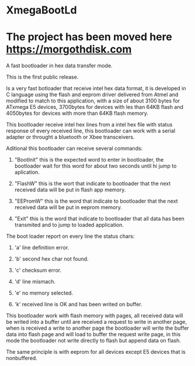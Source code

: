# XmegaBootLd

# The project has been moved here https://morgothdisk.com

A fast bootloader in hex data transfer mode.

This is the first public release.

Is a very fast botloader that receive intel hex data format, 
it is developed in C language using the flash and eeprom driver delivered from Atmel and modified to match to this application,
with a size of about 3100 bytes for ATxmega E5 devices, 3700bytes for devices with les than 64KB flash 
and 4050bytes for devices with more than 64KB flash memory.


This bootloader receive intel hex lines from a intel hex file with status response of every received line, 
this bootloader can work with a serial adapter or throught a bluetooth or Xbee transceivers.

Aditional this bootloader can receive several commands:

1) "BootInit" this is the expected word to enter in bootloader, the bootloader wait for this word for about two seconds until hi jump to aplication.

2) "FlashW" this is the wort that indicate to bootloader that the next received data will be put in flash app memory.

3) "EEPromW" this is the word that indicate to bootloader that the next received data will be put in eeprom memory.

4) "Exit" this is the word that indicate to bootloader that all data has been transmited and to jump to loaded application.

The boot loader report on every line the status chars:

1) 'a' line definition error.

2) 'b' second hex char not found.

3) 'c' checksum error.

4) 'd' line mismach.

5) 'e' no memory selected.

6) 'k' received line is OK and has been writed on buffer.


This bootloader work with flash memory with pages, 
all received data will be writed into a buffer until are received a request to write in another page, 
when is received a write to another page the bootloader will write the buffer data into flash page 
and will load to buffer the request write page, in this mode the bootloader not write directly to flash 
but append data on flash.


The same principle is with eeprom for all devices except E5 devices that is nonbuffered.
